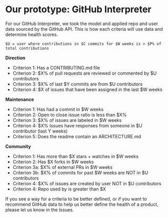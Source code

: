 # Our prototype: GitHub Interpreter
For our GitHub Interpreter, we took the model and applied repo and user data sourced by the GitHub API. This is how each criteria will use data and determine health scores.

`$U = user where contributions in $C commits for $W weeks is > $P% of total contributions`

**Direction**
* Criterion 1: Has a CONTRIBUTING.md file
* Criterion 2: $X% of pull requests are reviewed or commented by $U contributors
* Criterion 3: $X% of last $Y commits are from $U contributors
* Criterion 4: $X of issues that have been assigned in the last $W weeks 

**Maintenance**
* Criterion 1: Has had a commit in $W weeks
* Criterion 2: Open to close issue ratio is less than $X%
* Criterion 3: $X% of issues are labeled in $W weeks
* Criterion 4: $X% Issues have responses from someone in $U contributor (last Y weeks)
* Criterion 5: Does the readme contain an ARCHITECTURE.md

**Community**
* Criterion 1: Has more than $X stars + watches in $W weeks
* Criterion 2: Has $X forks in $W weeks
* Criterion 3a: $X% of external PRs in $W weeks
* Criterion 3b: $X% of commits for past $W weeks are NOT in $U contributors
* Criterion 4: $X% of issues are created by user NOT in $U contributors
* Criterion 4: Repo used by is greater than $X

If you see a way for a criteria to be better defined, or if you want to recommend GitHub data to help us better define the health of a product, please let us know in the Issues.